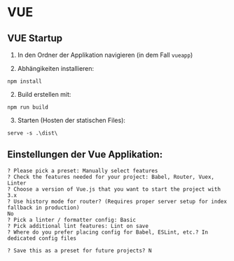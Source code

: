 # VUE

## VUE Startup

1. In den Ordner der Applikation navigieren (in dem Fall `vueapp`)

2. Abhängikeiten installieren:

`npm install`

2. Build erstellen mit: 

`npm run build`
 
3. Starten (Hosten der statischen Files):

`serve -s .\dist\`

## Einstellungen der Vue Applikation:

```
? Please pick a preset: Manually select features
? Check the features needed for your project: Babel, Router, Vuex, Linter
? Choose a version of Vue.js that you want to start the project with 3.x
? Use history mode for router? (Requires proper server setup for index fallback in production)
No
? Pick a linter / formatter config: Basic
? Pick additional lint features: Lint on save
? Where do you prefer placing config for Babel, ESLint, etc.? In dedicated config files

? Save this as a preset for future projects? N
```
